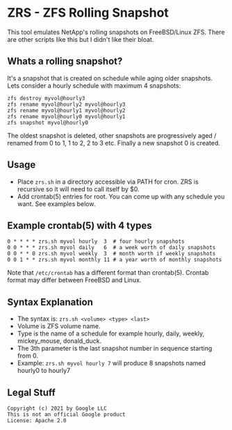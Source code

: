 # ZRS - ZFS Rolling Snapshot

This tool emulates NetApp's rolling snapshots on FreeBSD/Linux ZFS. 
There are other scripts like this but I didn't like their bloat.

## Whats a rolling snapshot?

It's a snapshot that is created on schedule while aging older snapshots.
Lets consider a hourly schedule with maximum 4 snapshots:

```
zfs destroy myvol@hourly3
zfs rename myvol@hourly2 myvol@hourly3
zfs rename myvol@hourly1 myvol@hourly2
zfs rename myvol@hourly0 myvol@hourly1
zfs snapshot myvol@hourly0
```

The oldest snapshot is deleted, other snapshots are progressively aged / 
renamed from 0 to 1, 1 to 2, 2 to 3 etc. Finally a new snapshot 0 is created.

## Usage

* Place `zrs.sh` in a directory accessible via PATH for cron. ZRS is recursive so it will need to call itself by $0.
* Add crontab(5) entries for root. You can come up with any schedule you want. See examples below.

## Example crontab(5) with 4 types

```
0 * * * * zrs.sh myvol hourly  3  # four hourly snapshots
0 0 * * * zrs.sh myvol daily   6  # a week worth of daily snapshots
0 0 * * 0 zrs.sh myvol weekly  3  # month worth if weekly snapshots
0 0 1 * * zrs.sh myvol monthly 11 # a year worth of monthly snapshots
```

Note that `/etc/crontab` has a different format than crontab(5). Crontab format may differ between FreeBSD and Linux.

## Syntax Explanation

* The syntax is: `zrs.sh <volume> <type> <last>`
* Volume is ZFS volume name.
* Type is the name of a schedule for example hourly, daily, weekly, mickey_mouse, donald_duck.
* The 3th parameter is the last snapshot number in sequence starting from 0.
* Example: `zrs.sh myvol hourly 7` will produce 8 snapshots named hourly0 to hourly7

## Legal Stuff

```
Copyright (c) 2021 by Google LLC
This is not an official Google product
License: Apache 2.0
```

